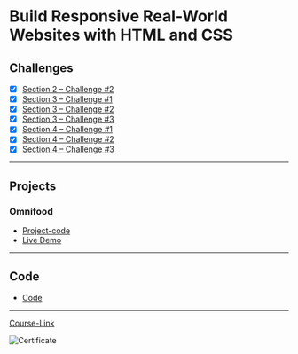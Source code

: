 # Build Responsive Real-World Websites with HTML and CSS

## Challenges

- [x] [Section 2 – Challenge #2](./Challenges/01-Challenges/)
- [x] [Section 3 – Challenge #1](./Challenges/02-Challenges/)
- [x] [Section 3 – Challenge #2](./Challenges/03-Challenges/)
- [x] [Section 3 – Challenge #3](./Challenges/04-Challenges/)
- [x] [Section 4 – Challenge #1](./Challenges/05-Challenges/)
- [x] [Section 4 – Challenge #2](./Challenges/06-Challenges/)
- [x] [Section 4 – Challenge #3](./Challenges/07-Challenges/)

---

## Projects

### Omnifood

- [Project-code](./Projects/Omnifood) <br>
- [Live Demo](https://omnifood-gryo.netlify.app/)

---

## Code

- [Code](Code)

---

[Course-Link](https://www.udemy.com/course/design-and-develop-a-killer-website-with-html5-and-css3)<br>

![Certificate](https://udemy-certificate.s3.amazonaws.com/image/UC-f8f83b01-96fd-40da-8a59-e813c5781b55.jpg)
